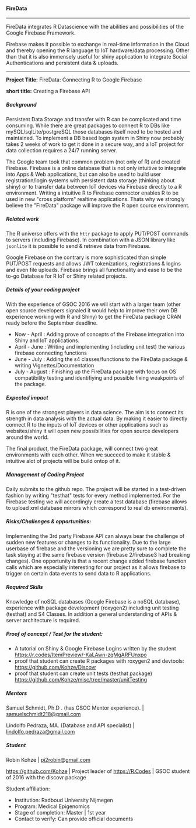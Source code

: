 #### FireData

---

FireData integrates R Datascience with the abilities and possibilities of the Google Firebase Framework.

Firebase makes it possible to exchange in real-time information in the Cloud and thereby opening the R language to IoT hardware/data processing. Other than that it is also immensely useful for shiny application to integrate Social Authentications and persistent data & uploads.

---

**Project Title:** FireData: Connecting R to Google Firebase

**short title:** Creating a Firebase API

##### Background

Persistent Data Storage and transfer with R can be complicated and time consuming. While there are great packages to connect R to DBs like mySQL/sqlLite/postgreSQL those databases itself need to be hosted and maintained. To implement a DB based login system in Shiny now probably takes 2 weeks of work to get it done in a secure way, and a IoT project for data collection requires a 24/7 running server. 

The Google team took that common problem (not only of R) and created Firebase. Firebase is a online database that is not only intuitive to integrate into Apps & Web applications, but can also be used to build user registration/login systems with persistent data storage (thinking about shiny) or to transfer data between IoT devices via Firebase directly to a R environment. Writing a intuitive R to Firebase connector enables R to be used in new "cross platform" realtime applications. Thats why we strongly believe the "FireData" package will improve the R open source environment. 

##### Related work

The R universe offers with the ```httr``` package to apply PUT/POST commands to servers (including Firebase). In combination with a JSON library like ```jsonlite``` it is possible to send & retrieve data from Firebase.

Google Firebase on the contrary is more sophisticated than simple PUT/POST requests and allows JWT tokenizations, registrations & logins and even file uploads. Firebase brings all functionality and ease to be the to-go Database for R IoT or Shiny related projects. 

##### Details of your coding project

With the experience of GSOC 2016 we will start with a larger team (other open source developers signaled it would help to improve their own DB experience working with R and Shiny) to get the FireData package CRAN ready before the September deadline.

 - Now - April : Adding prove of concepts of the Firebase integration into Shiny and IoT applications. 
 - April - June : Writing and implementing (including unit test) the various firebase connecting functions
 - June - July : Adding the s4 classes/functions to the FireData package & writing Vignettes/Documentation
 - July - August : Finishing up the FireData package with focus on OS compatibility testing and identifiying and possible fixing weakpoints of the package. 

##### Expected impact

R is one of the strongest players in data science. The aim is to connect its strength in data analysis with the actual data. By making it easier to directly connect R to the inputs of IoT devices or other applications such as websites/shiny it will open new possibilities for open source developers around the world. 

The final product, the FireData package, will connect two great environments with each other. When we succeed to make it stable & intuitive alot of projects will be build ontop of it. 

##### Management of Coding Project

Daily submits to the github repo. The project will be started in a test-driven fashion by writing "testhat" tests for every method implemented. For the Firebase testing we will accordingly create a test database (firebase allows to upload xml database mirrors which correspond to real db environments). 

##### Risks/Challenges & opportunities:

Implementing the 3rd party Firebase API can always bear the challenge of sudden new features or changes to its functionality. Due to the large userbase of firebase and the versioning we are pretty sure to complete the task staying at the same firebase version (firebase 2/firebase3 had breaking changes). One opportunity is that a recent change added firebase function calls which are especially interesting for our project as it allows firebase to trigger on certain data events to send data to R applications.  

##### Required Skills

Knowledge of noSQL databases (Google Firebase is a noSQL database), experience with package development (roxygen2) including unit testing (testhat) and S4 Classes. In addition a general understanding of APIs & server architecture is required.  

##### Proof of concept / Test for the student: 

 - A tutorial on Shiny & Google Firebase Logins written by the student https://r.codes/ItemPreview/-KaLAwn-zqMgARFUnxpo
 - proof that student can create R packages with roxygen2 and devtools: https://github.com/Kohze/Discovr
 - proof that student can create unit tests (testhat package) https://github.com/Kohze/misc/tree/master/unitTesting

##### Mentors

Samuel Schmidt, Ph.D . (has GSOC Mentor experience). | samuelschmidt218@gmail.com

Lindolfo Pedraza, MA. (Database and API specialist) | lindolfo.pedraza@gmail.com


##### Student

Robin Kohze | pi2robin@gmail.com

https://github.com/Kohze | Project leader of https://R.Codes | GSOC student of 2016 with the discovr package 

Student affiliation:
* Institution: Radboud University Nijmegen
* Program: Medical Epigenomics
* Stage of completion: Master | 1st year 
* Contact to verify: Can provide official documents